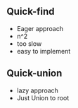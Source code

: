 ## Quick-find

- Eager approach
- n^2
- too slow
- easy to implement

## Quick-union

- lazy approach
- Just Union to root
